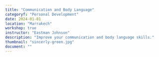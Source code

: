 ```yaml
---
title: "Communication and Body Language"
categoryf: "Personal Development"
date: 2024-01-01
location: "Marrakech"
workshop: true
instructor: "Eastman Johnson"
description: "Improve your communication and body language skills."
thumbnail: "sincerly-green.jpg"
document: ""
---
```

